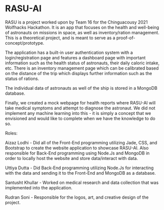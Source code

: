 # RASU-AI
RASU is a project worked upon by Team 16 for the Chinguacousy 2021 Wolfhacks Hackathon. It is an app that focuses on the health and well-being of astronauts on missions in space, as well as inventory/ration management. This is a theoretical project, and is meant to serve as a proof-of-concept/prototype. 

The application has a built-in user authentication system with a login/registration page and features a dashboard page with important information such as the health status of astronauts, their daily caloric intake, etc. There is an inventory management page which can be calibrated based on the distance of the trip which displays further information such as the status of rations. 

The individual data of astronauts as well of the ship is stored in a MongoDB database.

Finally, we created a mock webpage for health reports where RASU-AI will take medical symptoms and attempt to diagnose the astronaut. We did not implement any machine learning into this - it is simply a concept that we envisioned and would like to complete when we have the knowledge to do so.


Roles:

Aizaz Lodhi - Did all of the Front-End programming utilizing Jade, CSS, and Bootstrap to create the website application to showcase RASU-AI. Also responsible for Back-End programming using Node.Js and MongoDB in order to locally host the website and store data/interact with data.

Uttiya Dutta - Did Back-End programming utilizing Node.Js for interacting with the data and sending it to the Front-End and MongoDB as a database.

Santusht Khullar - Worked on medical research and data collection that was implemented into the application.

Rudran Soni - Responsible for the logos, art, and creative design of the project. 


